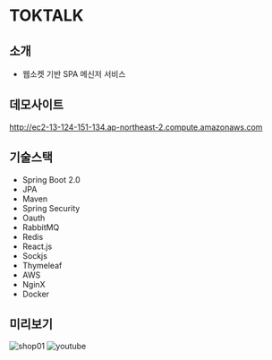 # TOKTALK

## 소개
- 웹소켓 기반 SPA 메신저 서비스

## 데모사이트
http://ec2-13-124-151-134.ap-northeast-2.compute.amazonaws.com

## 기술스택
- Spring Boot 2.0
- JPA
- Maven
- Spring Security
- Oauth
- RabbitMQ
- Redis
- React.js
- Sockjs
- Thymeleaf
- AWS
- NginX
- Docker

## 미리보기
![shop01](./img/preview01.png)
![youtube](https://youtu.be/ZQN06i6cYBY)

